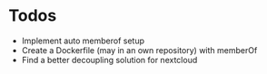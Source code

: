 # Todos
- Implement auto memberof setup
- Create a Dockerfile (may in an own repository) with memberOf
- Find a better decoupling solution for nextcloud
